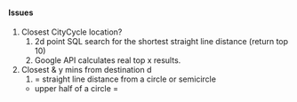 #### Issues
1. Closest CityCycle location?
    1. 2d point SQL search for the shortest straight line distance (return top 10)
    1. Google API calculates real top x results.
1. Closest & y mins from destination d
    1. = straight line distance from a circle or semicircle
    * upper half of a circle = 
